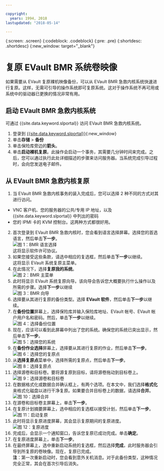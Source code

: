 ```yaml
---

copyright:
  years: 1994, 2018
lastupdated: "2018-05-14"

---
```

{:screen: .screen}
{:codeblock: .codeblock}
{:pre: .pre}
{:shortdesc: .shortdesc}
{:new_window: target="_blank"}

# 复原 EVault BMR 系统卷映像 

如果需要从 EVault 复原裸机映像备份，可以从 EVault BMR 急救内核系统快速进行复原。这样，无需可引导的操作系统即可复原系统。这对于操作系统不再可用或系统中的驱动器已更换的情况非常有用。

## 启动 EVault BMR 急救内核系统

可通过 {{site.data.keyword.slportal}} 访问 EVault BMR 急救内核系统。
1. 登录到 [{{site.data.keyword.slportal}}](https://control.softlayer.com/){:new_window}
2. 单击**存储** > **备份** 
3. 单击保险库旁边的**箭头**。
4. 单击**启动裸机复原**。此操作会启动一个事务，其需要几分钟时间来完成。之后，您可以通过执行此处详细描述的步骤来访问服务器。当系统完成引导过程时，会向您发送电子邮件。


## 从 EVault BMR 急救内核复原

1. 当 EVault BMR 急救内核事务的装入完成后，您可以选择 2 种不同的方式对其进行访问。 
  - VNC 客户机、您的服务器的公共/专用 IP 地址，以及 {{site.data.keyword.slportal}} 中列出的密码 
  - 您的 IPMI 卡的 KVM 控制台。这两种方式都很好用。 
2. 首次登录到 EVault BMR 急救内核时，您会看到语言选择屏幕。选择您的首选语言，然后单击**下一步**。
<br/>![图 1：BMR 语言选择](/images/bmr1.png)<br/> 这将显示软件许可协议。 
3. 如果您接受这些条款，请选中相应的复选框，然后单击**下一步**以继续。<br/> 这将显示 EVault 系统复原主菜单。 
4. 在此情况下，选择**复原我的系统**。
<br/>![图 2：BMR 主菜单](/images/bmr2.png)
5. 此时将显示 EVault 系统复原向导。该向导会告诉您大概要执行什么操作以及所需的步骤。选择**下一步**以继续
<br/>![图 3：BMR 向导](/images/bmr3.png)
6. 选择要从其进行复原的备份类型。选择 **EVault 软件**，然后单击**下一步**以继续。
7. 在**备份位置**屏幕上，选择保险库并输入保险库地址、EVault 帐号、EVault 帐户用户名和密码。然后，单击**下一步**以继续。
<br/>![图 4：选择备份位置](/images/bmr4.png)
8. 现在，应该可以看到此屏幕中列出了您的系统。确保您的系统已突出显示，然后单击**下一步**。
<br/>![图 5：选择您的系统](/images/bmr5.png)
9. 在**备份作业选择**屏幕上，选择要从其进行复原的作业，然后单击**下一步**。
<br/>![图 6：选择您的复原点](/images/bmr6.png)
10. 从**选择复原点**菜单中，选择所需的复原点，然后单击**下一步**。
<br/>![图 8：选择复原点](/images/bmr8.png)
11. 选择源卷和目标卷。要将源复原到目标，请将源卷拖动到目标卷上。
<br/>![图 9：选择源卷和目标卷](/images/bmr9.png)
12. 在数据格式化或数据合并确认框上，有两个选项。在本文中，我们选择**格式化**来格式化磁盘以进行干净复原。如果要合并目标卷上的数据，请选择**合并**。
<br/>![图 10：选择合并](/images/bmr10.png)
13. 在源卷和目标卷主屏幕上，单击**下一步**。
14. 在复原计划摘要屏幕上，选中相应的复选框以接受计划，然后单击**下一步**。
<br/>![图 11：启动复原](/images/bmr11.png)
15. 此时将显示复原进度屏幕，其会显示复原期间的复原进度。
<br/>![图 12：复原进度](/images/bmr12.png)
16. 完成后，会显示一个通知窗口，告诉您复原已成功完成。单击**确定**。
17. 在复原进度屏幕上，单击**下一步**。
18. 在最终屏幕上，选中重新启动系统的复选框，然后选择**完成**，此时服务器会引导到所复原的卷映像。现在，复原已完成。<br/>
  **注**：第一次重新启动时，您会看到意外关机消息。对于此备份类型，这种情况完全正常，其会在首次引导后消失。 
